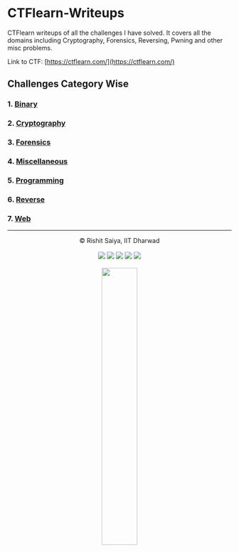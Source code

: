 # CTFlearn-Writeups

CTFlearn writeups of all the challenges I have solved. It covers all the domains including Cryptography, Forensics, Reversing, Pwning and other misc problems.

Link to CTF: [https://ctflearn.com/](https://ctflearn.com/)

## Challenges Category Wise

### 1. [Binary](./Binary/README.md)
### 2. [Cryptography](https://github.com/rishitsaiya/CTFlearn-Writeups/tree/master/Cryptography)
### 3. [Forensics](https://github.com/rishitsaiya/CTFlearn-Writeups/tree/master/Forensics)
### 4. [Miscellaneous](https://github.com/rishitsaiya/CTFlearn-Writeups/tree/master/Miscellaneous)
### 5. [Programming](https://github.com/rishitsaiya/CTFlearn-Writeups/tree/master/Programming)
### 6. [Reverse](https://github.com/rishitsaiya/CTFlearn-Writeups/tree/master/Reverse)
### 7. [Web](https://github.com/rishitsaiya/CTFlearn-Writeups/tree/master/Web)

---

<div align = "center">
© Rishit Saiya, IIT Dharwad <br> <br>
	<img src="https://badges.frapsoft.com/os/v2/open-source.svg?v=103"> 
	<img src="https://cdn.rawgit.com/sindresorhus/awesome/d7305f38d29fed78fa85652e3a63e154dd8e8829/media/badge.svg"> <img src="https://img.shields.io/github/stars/rishitsaiya/CTFlearn-Writeups?style=social"> <img src="https://img.shields.io/github/repo-size/rishitsaiya/CTFlearn-Writeups"> <img src="https://img.shields.io/github/license/rishitsaiya/CTFlearn-Writeups">
</div>
<br>
<div align = "center"> 
	<img src="https://i.ibb.co/GxSMj9p/Logo.png" width="40%" />
</div>
